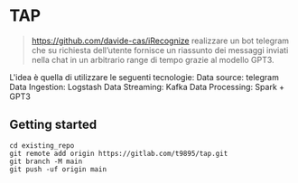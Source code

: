 # TAP
> https://github.com/davide-cas/iRecognize 
realizzare un bot telegram che su richiesta dell’utente fornisce un riassunto dei messaggi inviati nella chat in un arbitrario range di tempo grazie al modello GPT3.

L'idea è quella di utilizzare le seguenti tecnologie: 
Data source: telegram 
Data Ingestion: Logstash
Data Streaming: Kafka 
Data Processing: Spark + GPT3

## Getting started
```
cd existing_repo
git remote add origin https://gitlab.com/t9895/tap.git
git branch -M main
git push -uf origin main
```
